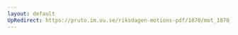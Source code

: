 ```yaml
---
layout: default
UpRedirect: https://pruto.im.uu.se/riksdagen-motions-pdf/1870/mot_1870__ak__24/mot_1870__ak__24-014.pdf
---
```

